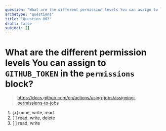 ```yaml
---
question: "What are the different permission levels You can assign to `GITHUB_TOKEN` in the `permissions` block?"
archetype: "questions"
title: "Question 002"
draft: false
subject: []
---
```


# What are the different permission levels You can assign to `GITHUB_TOKEN` in the `permissions` block?

> https://docs.github.com/en/actions/using-jobs/assigning-permissions-to-jobs

1. [x] none, write, read
1. [ ] read, write, delete
1. [ ] read, write
